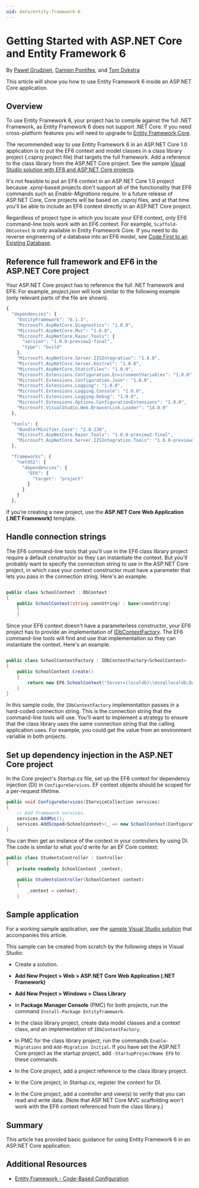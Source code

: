 ```yaml
---
uid: data/entity-framework-6
---
```


# Getting Started with ASP.NET Core and Entity Framework 6

By [Paweł Grudzień](https://github.com/pgrudzien12), [Damien Pontifex](https://github.com/DamienPontifex), and [Tom Dykstra](https://github.com/tdykstra)

This article will show you how to use Entity Framework 6 inside an ASP.NET Core application.

## Overview

To use Entity Framework 6, your project has to compile against the full .NET Framework, as Entity Framework 6 does not support .NET Core. If you need cross-platform features you will need to upgrade to [Entity Framework Core](https://docs.efproject.net).

The recommended way to use Entity Framework 6 in an ASP.NET Core 1.0 application is to put the EF6 context and model classes in a class library project (*.csproj* project file) that targets the full framework. Add a reference to the class library from the ASP.NET Core project. See the sample [Visual Studio solution with EF6 and ASP.NET Core projects](https://github.com/aspnet/Docs/tree/master/aspnet/data/entity-framework-6/sample/).

It's not feasible to put an EF6 context in an ASP.NET Core 1.0 project because *.xproj*-based projects don't support all of the functionality that EF6 commands such as *Enable-Migrations* require. In a future release of ASP.NET Core, Core projects will be based on *.csproj* files, and at that time you'll be able to include an EF6 context directly in an ASP.NET Core project.

Regardless of project type in which you locate your EF6 context, only EF6 command-line tools work with an EF6 context. For example, `Scaffold-DbContext` is only available in Entity Framework Core. If you need to do reverse engineering of a database into an EF6 model, see [Code First to an Existing Database](https://msdn.microsoft.com/en-us/jj200620).

## Reference full framework and EF6 in the ASP.NET Core project

Your ASP.NET Core project has to reference the full .NET framework and EF6. For example, *project.json* will look similar to the following example (only relevant parts of the file are shown).

<!-- literal_block {"ids": [], "names": [], "highlight_args": {"hl_lines": [3, 29], "linenostart": 1}, "backrefs": [], "dupnames": [], "linenos": false, "classes": [], "xml:space": "preserve", "language": "javascript", "source": "/Users/shirhatti/src/Docs/aspnet/data/entity-framework-6/sample/MVCCore/project.json"} -->

````javascript
{
  "dependencies": {
    "EntityFramework": "6.1.3",
    "Microsoft.AspNetCore.Diagnostics": "1.0.0",
    "Microsoft.AspNetCore.Mvc": "1.0.0",
    "Microsoft.AspNetCore.Razor.Tools": {
      "version": "1.0.0-preview2-final",
      "type": "build"
    },
    "Microsoft.AspNetCore.Server.IISIntegration": "1.0.0",
    "Microsoft.AspNetCore.Server.Kestrel": "1.0.0",
    "Microsoft.AspNetCore.StaticFiles": "1.0.0",
    "Microsoft.Extensions.Configuration.EnvironmentVariables": "1.0.0",
    "Microsoft.Extensions.Configuration.Json": "1.0.0",
    "Microsoft.Extensions.Logging": "1.0.0",
    "Microsoft.Extensions.Logging.Console": "1.0.0",
    "Microsoft.Extensions.Logging.Debug": "1.0.0",
    "Microsoft.Extensions.Options.ConfigurationExtensions": "1.0.0",
    "Microsoft.VisualStudio.Web.BrowserLink.Loader": "14.0.0"
  },

  "tools": {
    "BundlerMinifier.Core": "2.0.238",
    "Microsoft.AspNetCore.Razor.Tools": "1.0.0-preview2-final",
    "Microsoft.AspNetCore.Server.IISIntegration.Tools": "1.0.0-preview2-final"
  },

  "frameworks": {
    "net452": {
      "dependencies": {
        "EF6": {
          "target": "project"
        }
      }
    }
  },
````

If you’re creating a new project, use the **ASP.NET Core Web Application (.NET Framework)** template.

## Handle connection strings

The EF6 command-line tools that you'll use in the EF6 class library project require a default constructor so they can instantiate the context. But you'll probably want to specify the connection string to use in the ASP.NET Core project, in which case your context constructor must have a parameter that lets you pass in the connection string. Here's an example.

<!-- literal_block {"ids": [], "names": [], "highlight_args": {"linenostart": 1}, "backrefs": [], "dupnames": [], "linenos": false, "classes": [], "xml:space": "preserve", "language": "c#", "source": "/Users/shirhatti/src/Docs/aspnet/data/entity-framework-6/sample/EF6/SchoolContext.cs"} -->

````csharp

public class SchoolContext : DbContext
{
    public SchoolContext(string connString) : base(connString)
    {
    }
````

Since your EF6 context doesn't have a parameterless constructor, your EF6 project has to provide an implementation of [IDbContextFactory](https://msdn.microsoft.com/library/hh506876). The EF6 command-line tools will find and use that implementation so they can instantiate the context. Here's an example.

<!-- literal_block {"ids": [], "names": [], "highlight_args": {"linenostart": 1}, "backrefs": [], "dupnames": [], "linenos": false, "classes": [], "xml:space": "preserve", "language": "c#", "source": "/Users/shirhatti/src/Docs/aspnet/data/entity-framework-6/sample/EF6/SchoolContextFactory.cs"} -->

````csharp

public class SchoolContextFactory : IDbContextFactory<SchoolContext>
{
    public SchoolContext Create()
    {
        return new EF6.SchoolContext("Server=(localdb)\\mssqllocaldb;Database=EF6MVCCore;Trusted_Connection=True;MultipleActiveResultSets=true");
    }
}
````

In this sample code, the `IDbContextFactory` implementation passes in a hard-coded connection string. This is the connection string that the command-line tools will use. You'll want to implement a strategy to ensure that the class library uses the same connection string that the calling application uses. For example, you could get the value from an environment variable in both projects.

## Set up dependency injection in the ASP.NET Core project

In the Core project's *Startup.cs* file, set up the EF6 context for dependency injection (DI) in `ConfigureServices`. EF context objects should be scoped for a per-request lifetime.

<!-- literal_block {"ids": [], "names": [], "highlight_args": {"linenostart": 1}, "backrefs": [], "dupnames": [], "linenos": false, "classes": [], "xml:space": "preserve", "language": "c#", "source": "/Users/shirhatti/src/Docs/aspnet/data/entity-framework-6/sample/MVCCore/Startup.cs"} -->

````csharp
public void ConfigureServices(IServiceCollection services)
{
    // Add framework services.
    services.AddMvc();
    services.AddScoped<SchoolContext>(_ => new SchoolContext(Configuration.GetConnectionString("DefaultConnection")));
}
````

You can then get an instance of the context in your controllers by using DI. The code is similar to what you'd write for an EF Core context:

<!-- literal_block {"ids": [], "names": [], "highlight_args": {"linenostart": 1}, "backrefs": [], "dupnames": [], "linenos": false, "classes": [], "xml:space": "preserve", "language": "c#", "source": "/Users/shirhatti/src/Docs/aspnet/data/entity-framework-6/sample/MVCCore/Controllers/StudentsController.cs"} -->

````csharp
public class StudentsController : Controller
{
    private readonly SchoolContext _context;

    public StudentsController(SchoolContext context)
    {
        _context = context;
    }
````

## Sample application

For a working sample application, see the [sample Visual Studio solution](https://github.com/aspnet/Docs/tree/master/aspnet/data/entity-framework-6/sample/) that accompanies this article.

This sample can be created from scratch by the following steps in Visual Studio:

* Create a solution.

* **Add New Project > Web > ASP.NET Core Web Application (.NET Framework)**

* **Add New Project > Windows > Class Library**

* In **Package Manager Console** (PMC) for both projects, run the command `Install-Package Entityframework`.

* In the class library project, create data model classes and a context class, and an implementation of `IDbContextFactory`.

* In PMC for the class library project, run the commands `Enable-Migrations` and `Add-Migration Initial`. If you have set the ASP.NET Core project as the startup project, add `-StartupProjectName EF6` to these commands.

* In the Core project, add a project reference to the class library project.

* In the Core project, in *Startup.cs*, register the context for DI.

* In the Core project, add a controller and view(s) to verify that you can read and write data. (Note that ASP.NET Core MVC scaffolding won't work with the EF6 context referenced from the class library.)

## Summary

This article has provided basic guidance for using Entity Framework 6 in an ASP.NET Core application.

## Additional Resources

* [Entity Framework - Code-Based Configuration](https://msdn.microsoft.com/en-us/data/jj680699.aspx)
